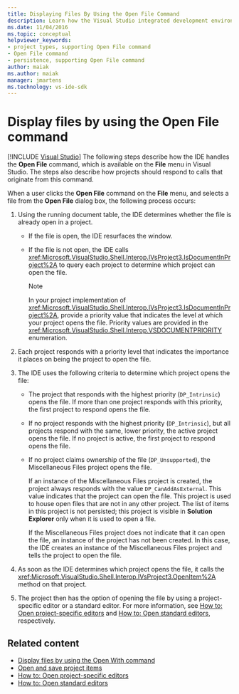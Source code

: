 ```yaml
---
title: Displaying Files By Using the Open File Command
description: Learn how the Visual Studio integrated development environment (IDE) handles the Open File command on the File menu to display files.
ms.date: 11/04/2016
ms.topic: conceptual
helpviewer_keywords:
- project types, supporting Open File command
- Open File command
- persistence, supporting Open File command
author: maiak
ms.author: maiak
manager: jmartens
ms.technology: vs-ide-sdk
---
```

# Display files by using the Open File command

 [!INCLUDE [Visual Studio](~/includes/applies-to-version/vs-windows-only.md)]
The following steps describe how the IDE handles the **Open File** command, which is available on the **File** menu in Visual Studio. The steps also describe how projects should respond to calls that originate from this command.

 When a user clicks the **Open File** command on the **File** menu, and selects a file from the **Open File** dialog box, the following process occurs:

1. Using the running document table, the IDE determines whether the file is already open in a project.

    - If the file is open, the IDE resurfaces the window.

    - If the file is not open, the IDE calls <xref:Microsoft.VisualStudio.Shell.Interop.IVsProject3.IsDocumentInProject%2A> to query each project to determine which project can open the file.

        > [!NOTE]
        > In your project implementation of <xref:Microsoft.VisualStudio.Shell.Interop.IVsProject3.IsDocumentInProject%2A>, provide a priority value that indicates the level at which your project opens the file. Priority values are provided in the <xref:Microsoft.VisualStudio.Shell.Interop.VSDOCUMENTPRIORITY> enumeration.

2. Each project responds with a priority level that indicates the importance it places on being the project to open the file.

3. The IDE uses the following criteria to determine which project opens the file:

    - The project that responds with the highest priority (`DP_Intrinsic`) opens the file. If more than one project responds with this priority, the first project to respond opens the file.

    - If no project responds with the highest priority (`DP_Intrinsic`), but all projects respond with the same, lower priority, the active project opens the file. If no project is active, the first project to respond opens the file.

    - If no project claims ownership of the file (`DP_Unsupported`), the Miscellaneous Files project opens the file.

         If an instance of the Miscellaneous Files project is created, the project always responds with the value `DP_CanAddAsExternal`. This value indicates that the project can open the file. This project is used to house open files that are not in any other project. The list of items in this project is not persisted; this project is visible in **Solution Explorer** only when it is used to open a file.

         If the Miscellaneous Files project does not indicate that it can open the file, an instance of the project has not been created. In this case, the IDE creates an instance of the Miscellaneous Files project and tells the project to open the file.

4. As soon as the IDE determines which project opens the file, it calls the <xref:Microsoft.VisualStudio.Shell.Interop.IVsProject3.OpenItem%2A> method on that project.

5. The project then has the option of opening the file by using a project-specific editor or a standard editor. For more information, see [How to: Open project-specific editors](../../extensibility/how-to-open-project-specific-editors.md) and [How to: Open standard editors](../../extensibility/how-to-open-standard-editors.md), respectively.

## Related content
- [Display files by using the Open With command](../../extensibility/internals/displaying-files-by-using-the-open-with-command.md)
- [Open and save project items](../../extensibility/internals/opening-and-saving-project-items.md)
- [How to: Open project-specific editors](../../extensibility/how-to-open-project-specific-editors.md)
- [How to: Open standard editors](../../extensibility/how-to-open-standard-editors.md)
